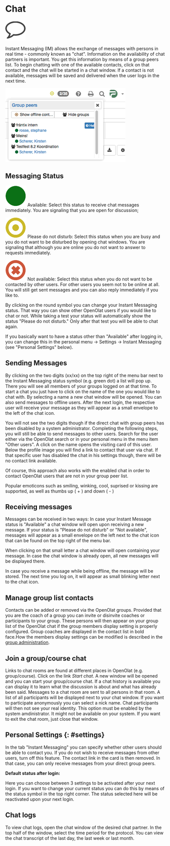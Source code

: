 # Chat

![](assets/chat_icon.png)

 Instant Messaging (IM) allows the exchange of messages with persons in real time - commonly known as "chat". Information on the availability of 
chat partners is important. You get this information by means of a group peers
list. To begin chatting with one of the available contacts, click on that contact and the chat will be started in a chat window. If a contact is not
available, messages will be saved and delivered when the user logs in the next time. 

  

![](assets/chat_group.gif)

## Messaging Status

![](assets/available.png)
Available: Select this status to receive chat messages immediately. You are
signaling that you are open for discussion;

![](assets/nodisturb.png)
Please do not disturb: Select this status when you are busy and you do not
want to be disturbed by opening chat windows. You are signaling that although
you are online you do not want to answer to requests immediately.

![](assets/notavailable.png)
Not available: Select this status when you do not want to be contacted by
other users. For other users you seem not to be online at all. You will still
get sent messages and you can also reply immediately if you like to.

By clicking on the round symbol you can change your Instant Messaging status.
That way you can show other OpenOlat users if you would like to chat or not.
While taking a test your status will automatically show the status "Please do
not disturb." Only after that test you will be able to chat again.

If you basically want to have a status other than "Available" after logging
in, you can change this in the personal menu → Settings → Instant Messaging
(see "Personal Settings" below).

  

## Sending Messages

By clicking on the two digits (xx/xx) on the top right of the menu bar next to
the Instant Messaging status symbol (e.g. green dot) a list will pop up. There
you will see all members of your groups logged on at that time. To start a
chat you just have to click on the name of the one you would like to chat
with. By selecting a name a new chat window will be opened.  You can also send
messages to offline users. After the next login, the respective user will
receive your message as they will appear as a small envelope to the left of
the chat icon.

You will not see the two digits though if the direct chat with group peers has
been disabled by a system administrator. Completing the following steps, you
will still be able to send messages to other users. Search for the user either
via the OpenOlat search or in your personal menu in the menu item "Other
users". A click on the name opens the visiting card of this user. Below the
profile image you will find a link to contact that user via chat. If that
specific user has disabled the chat in his settings though, there will be no
contact link available.

Of course, this approach also works with the enabled chat in order to contact
OpenOlat users that are not in your group peer list.

Popular emoticons such as smiling, winking, cool, suprised or kissing are
supported, as well as thumbs up ( + ) and down ( - )

## Receiving messages

Messages can be received in two ways: In case your Instant Message status is
"Available" a chat window will open upon receiving a new message. If your
status is "Please do not disturb" or "Not available", messages will appear as
a small envelope on the left next to the chat icon that can be found on the
top right of the menu bar.

When clicking on that small letter a chat window will open containing your
message. In case the chat window is already open, all new messages will be
displayed there.

In case you receive a message while being offline, the message will be stored.
The next time you log on, it will appear as small blinking letter next to the
chat icon.

## Manage group list contacts

Contacts can be added or removed via the OpenOlat groups. Provided that you
are the coach of a group you can invite or disinvite coaches or participants
to your group. These persons will then appear on your group list of the
OpenOlat chat if the group members display setting is properly configured.
Group coaches are displayed in the contact list in bold face.How the members
display settings can be modified is described in the [group administration](../groups/Group_Administration.md).

## Join a group/course chat

Links to chat rooms are found at different places in OpenOlat (e.g.
group/course). Click on the link _Start chat_. A new window will be opened and
you can start your group/course chat. If a chat history is available you can
display it to learn what the discussion is about and what has already been
said. Messages to a chat room are sent to all persons in that room. A list of
all participants will be displayed next to your chat window. If you want to
participate anonymously you can select a nick name. Chat participants will
then not see your real identity. This option must be enabled by the system
amdinistrator. It might not be available on your system. If you want to exit
the chat room, just close that window.

## Personal Settings {: #settings}

In the tab "Instant Messaging" you can specify whether other users should be
able to contact you. If you do not wish to receive messages from other users,
turn off this feature. The contact link in the card is then removed. In that
case, you can only receive messages from your direct group peers.

 **Default status after login:**

Here you can choose between 3 settings to be activated after your next login.
If you want to change your current status you can do this by means of the
status symbol in the top right corner. The status selected here will be
reactivated upon your next login.

## Chat logs

To view chat logs, open the chat window of the desired chat partner. In the
top half of the window, select the time period for the protocol. You can view
the chat transcript of the last day, the last week or last month.

  

